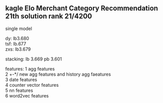 ## kagle  Elo Merchant Category Recommendation  21th solution     rank 21/4200  
single model  

dy: lb3.680  
tsf: lb.677  
zxs: lb3.679  

stacking: lb 3.669  pb 3.601  



features: 
1 agg features  
2 +-*/ new agg features and history agg faeatures  
3 date features  
4 counter vector features  
5 nn features  
6 word2vec features  
